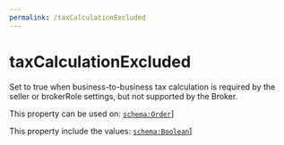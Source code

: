 ```yaml
---
permalink: /taxCalculationExcluded
---
```


# taxCalculationExcluded
Set to true when business-to-business tax calculation is required by the seller or brokerRole settings, but not supported by the Broker.

This property can be used on: [`schema:Order`](https://schema.org/Order)]

This property include the values: [`schema:Boolean`](https://schema.org/Boolean)]
